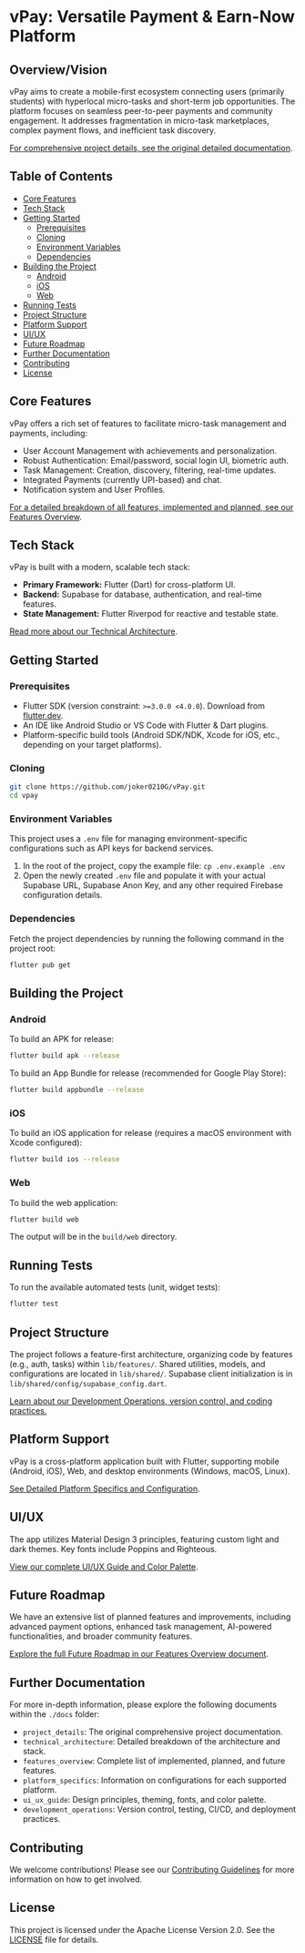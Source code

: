 # vPay: Versatile Payment & Earn-Now Platform

## Overview/Vision

vPay aims to create a mobile-first ecosystem connecting users (primarily students) with hyperlocal micro-tasks and short-term job opportunities. The platform focuses on seamless peer-to-peer payments and community engagement. It addresses fragmentation in micro-task marketplaces, complex payment flows, and inefficient task discovery.

[For comprehensive project details, see the original detailed documentation](./docs/project_details.md).

## Table of Contents

* [Core Features](#core-features)
* [Tech Stack](#tech-stack)
* [Getting Started](#getting-started)
  * [Prerequisites](#prerequisites)
  * [Cloning](#cloning)
  * [Environment Variables](#environment-variables)
  * [Dependencies](#dependencies)
* [Building the Project](#building-the-project)
  * [Android](#android)
  * [iOS](#ios)
  * [Web](#web)
* [Running Tests](#running-tests)
* [Project Structure](#project-structure)
* [Platform Support](#platform-support)
* [UI/UX](#uiux)
* [Future Roadmap](#future-roadmap)
* [Further Documentation](#further-documentation)
* [Contributing](#contributing)
* [License](#license)

## Core Features

vPay offers a rich set of features to facilitate micro-task management and payments, including:

* User Account Management with achievements and personalization.
* Robust Authentication: Email/password, social login UI, biometric auth.
* Task Management: Creation, discovery, filtering, real-time updates.
* Integrated Payments (currently UPI-based) and chat.
* Notification system and User Profiles.

[For a detailed breakdown of all features, implemented and planned, see our Features Overview](./docs/features_overview.md).

## Tech Stack

vPay is built with a modern, scalable tech stack:

* **Primary Framework:** Flutter (Dart) for cross-platform UI.
* **Backend:** Supabase for database, authentication, and real-time features.
* **State Management:** Flutter Riverpod for reactive and testable state.

[Read more about our Technical Architecture](./docs/technical_architecture.md).

## Getting Started

### Prerequisites

* Flutter SDK (version constraint: `>=3.0.0 <4.0.0`). Download from [flutter.dev](https://flutter.dev).
* An IDE like Android Studio or VS Code with Flutter & Dart plugins.
* Platform-specific build tools (Android SDK/NDK, Xcode for iOS, etc., depending on your target platforms).

### Cloning

```bash
git clone https://github.com/joker0210G/vPay.git
cd vpay
```

### Environment Variables

This project uses a `.env` file for managing environment-specific configurations such as API keys for backend services.

1. In the root of the project, copy the example file: `cp .env.example .env`
2. Open the newly created `.env` file and populate it with your actual Supabase URL, Supabase Anon Key, and any other required Firebase configuration details.

### Dependencies

Fetch the project dependencies by running the following command in the project root:

```bash
flutter pub get
```

## Building the Project

### Android

To build an APK for release:

```bash
flutter build apk --release
```

To build an App Bundle for release (recommended for Google Play Store):

```bash
flutter build appbundle --release
```

### iOS

To build an iOS application for release (requires a macOS environment with Xcode configured):

```bash
flutter build ios --release
```

### Web

To build the web application:

```bash
flutter build web
```

The output will be in the `build/web` directory.

## Running Tests

To run the available automated tests (unit, widget tests):

```bash
flutter test
```

## Project Structure

The project follows a feature-first architecture, organizing code by features (e.g., auth, tasks) within `lib/features/`. Shared utilities, models, and configurations are located in `lib/shared/`. Supabase client initialization is in `lib/shared/config/supabase_config.dart`.

[Learn about our Development Operations, version control, and coding practices.](./docs/development_operations.md)

## Platform Support

vPay is a cross-platform application built with Flutter, supporting mobile (Android, iOS), Web, and desktop environments (Windows, macOS, Linux).

[See Detailed Platform Specifics and Configuration](./docs/platform_specifics.md).

## UI/UX

The app utilizes Material Design 3 principles, featuring custom light and dark themes. Key fonts include Poppins and Righteous.

[View our complete UI/UX Guide and Color Palette](./docs/ui_ux_guide.md
).

## Future Roadmap

We have an extensive list of planned features and improvements, including advanced payment options, enhanced task management, AI-powered functionalities, and broader community features.

[Explore the full Future Roadmap in our Features Overview document](./docs/features_overview.md#future-roadmap-post-mvp-and-long-term-vision).

## Further Documentation

For more in-depth information, please explore the following documents within the `./docs` folder:

* `project_details`: The original comprehensive project documentation.
* `technical_architecture`: Detailed breakdown of the architecture and stack.
* `features_overview`: Complete list of implemented, planned, and future features.
* `platform_specifics`: Information on configurations for each supported platform.
* `ui_ux_guide`: Design principles, theming, fonts, and color palette.
* `development_operations`: Version control, testing, CI/CD, and deployment practices.

## Contributing

We welcome contributions! Please see our [Contributing Guidelines](./CONTRIBUTING.md) for more information on how to get involved.

## License

This project is licensed under the Apache License Version 2.0. See the [LICENSE](./LICENSE.md) file for details.
